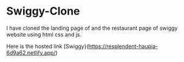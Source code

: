 # Swiggy-Clone

I have cloned the landing page of and the restaurant page of swiggy website using html css and js.

Here is the hosted link [Swiggy}(https://resplendent-haupia-6d9a62.netlify.app/)
